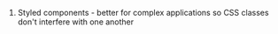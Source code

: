 1. Styled components - better for complex applications so CSS classes don't interfere with one another
